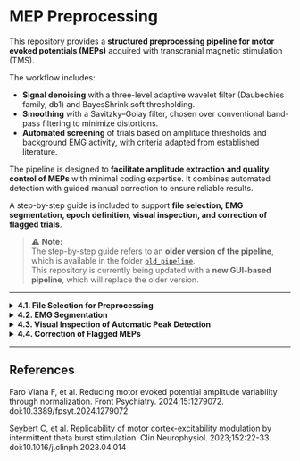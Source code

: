 # MEP Preprocessing

This repository provides a **structured preprocessing pipeline for motor evoked potentials (MEPs)** acquired with transcranial magnetic stimulation (TMS).  

The workflow includes:  
- **Signal denoising** with a three-level adaptive wavelet filter (Daubechies family, db1) and BayesShrink soft thresholding.  
- **Smoothing** with a Savitzky–Golay filter, chosen over conventional band-pass filtering to minimize distortions.  
- **Automated screening** of trials based on amplitude thresholds and background EMG activity, with criteria adapted from established literature.  

The pipeline is designed to **facilitate amplitude extraction and quality control of MEPs** with minimal coding expertise. It combines automated detection with guided manual correction to ensure reliable results.  

A step-by-step guide is included to support **file selection, EMG segmentation, epoch definition, visual inspection, and correction of flagged trials**.  

> ⚠️ **Note:**  
> The step-by-step guide refers to an **older version of the pipeline**, which is available in the folder [`old_pipeline`](./old_pipeline).  
> This repository is currently being updated with a **new GUI-based pipeline**, which will replace the older version.

---

<details>
<summary><strong>4.1. File Selection for Preprocessing</strong></summary>

Set the `name` variable to the filename and run the section. Filenames must follow the structure:

{subID}{ses}{hemi}_yyyy-mm-dd_HH-MM-SS

![Alt text](images/startup_menu.png)


</details>

<details>
<summary><strong>4.2. EMG Segmentation</strong></summary>

After running the section, the EMG trace and TMS pulse time series will be displayed. Segmentation of the signal begins here.

<details>
<summary><strong>4.2.1. First-Level Segmentation</strong></summary>

Split the EMG signal into segments corresponding to different phases of the experiment.

**Figure layout:**

- **Left panel (top):** TMS pulse markers  
- **Left panel (bottom):** Raw EMG signal  
- **Right panel:** Code snippet to be edited  

**To segment manually:**

1. Use the figure cursor in Spyder (left panel) to locate the end of each segment, using TMS pulse markers as reference.  
2. Enter the values into the corresponding segment variables in the script (right panel).  
3. Define the reference EMG used for baseline control by choosing the start of a 500 ms window with stable EMG activity and enter it in `ref_emg`.  

After filling in the variables, execute and advance to the next section.

</details>

<details>
<summary><strong>4.2.2. MVIC Segmentation</strong></summary>

Define the start of a 3 s window for MVIC epochs. This step can be skipped if MEP amplitude is analyzed without normalization.

**Figure layout:**

- **Left panel:** MVIC raw trace  
- **Right panel (top):** Code snippet  
- **Right panel (bottom):** MVIC epoch plot  

Run the section to display the selected MVIC epoch. The amplitude should be stable across the window. If adjustments are needed, update the variable and rerun the section until satisfactory. Then continue to the next section.

</details>

<details>
<summary><strong>4.2.3. MEP Epoch Definition</strong></summary>

All MEPs will be plotted together. Define the analysis window by specifying the time range (in ms) relative to the TMS pulse.

**Examples of MEP overlap plots:**

- Without TMS artifact (top left)  
- With large artifact (top right)  
- With complex morphology (bottom left)  
- Bottom right: Code snippet  

</details>

</details>

<details>
<summary><strong>4.3. Visual Inspection of Automatic Peak Detection</strong></summary>

MEPs from each single-pulse block are plotted with markers around detected peaks. Inspect the plots and list in the code snippet the MEP IDs where automatic detection failed.

**Figure layout:**

- **Top:** Example of MEPs with automatic markers. In Pulse 25 the maximum peak requires manual correction.  
- **Bottom:** Code snippet to be edited  

</details>

<details>
<summary><strong>4.4. Correction of Flagged MEPs</strong></summary>

Flagged MEPs are plotted in detail. Use the cursor to identify the correct peak values and record them in the generated Excel file.

**Figure layout:**

- **Left:** Detailed view of a flagged MEP (Pulse 25), with red cross indicating the correct peak  
- **Right:** Excel file for manual correction of peak values

</details>

---

## References

Faro Viana F, et al. Reducing motor evoked potential amplitude variability through normalization. Front Psychiatry. 2024;15:1279072. doi:10.3389/fpsyt.2024.1279072

Seybert C, et al. Replicability of motor cortex-excitability modulation by intermittent theta burst stimulation. Clin Neurophysiol. 2023;152:22-33. doi:10.1016/j.clinph.2023.04.014

